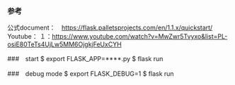 ### 参考

公式document：　https://flask.palletsprojects.com/en/1.1.x/quickstart/
Youtube：
１：https://www.youtube.com/watch?v=MwZwr5Tvyxo&list=PL-osiE80TeTs4UjLw5MM6OjgkjFeUxCYH

###　start
$ export FLASK_APP=****.py
$ flask run

###　debug mode
$ export FLASK_DEBUG=1
$ flask run
